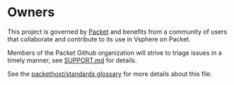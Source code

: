 # Owners

This project is governed by [Packet](https://packet.com) and benefits from a community of users that collaborate and contribute to its use in Vsphere on Packet.

Members of the Packet Github organization will strive to triage issues in a timely manner, see [SUPPORT.md](SUPPORT.md) for details.

See the [packethost/standards glossary](https://github.com/packethost/standards/blob/master/glossary.md#ownersmd) for more details about this file.
